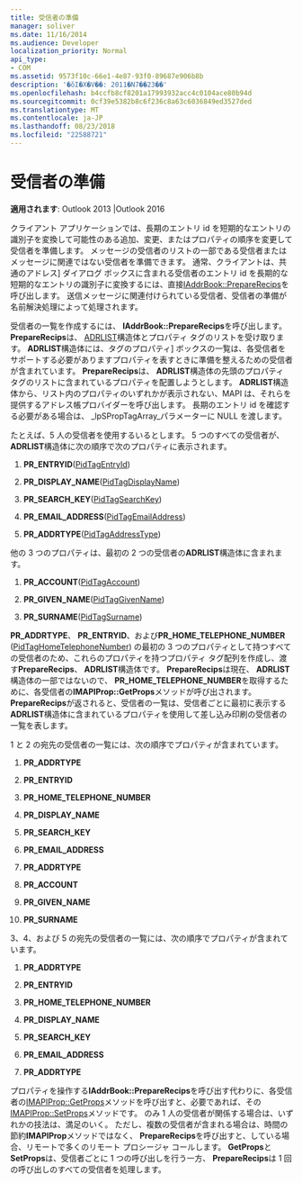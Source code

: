 ```yaml
---
title: 受信者の準備
manager: soliver
ms.date: 11/16/2014
ms.audience: Developer
localization_priority: Normal
api_type:
- COM
ms.assetid: 9573f10c-66e1-4e87-93f0-89687e906b8b
description: '�ŏI�X�V��: 2011�N7��23��'
ms.openlocfilehash: b4ccfb8cf8201a17993932acc4c0104ace80b94d
ms.sourcegitcommit: 0cf39e5382b8c6f236c8a63c6036849ed3527ded
ms.translationtype: MT
ms.contentlocale: ja-JP
ms.lasthandoff: 08/23/2018
ms.locfileid: "22588721"
---
```

# <a name="preparing-a-recipient"></a>受信者の準備

  
  
**適用されます**: Outlook 2013 |Outlook 2016 
  
クライアント アプリケーションでは、長期のエントリ id を短期的なエントリの識別子を変換して可能性のある追加、変更、またはプロパティの順序を変更して受信者を準備します。 メッセージの受信者のリストの一部である受信者またはメッセージに関連ではない受信者を準備できます。 通常、クライアントは、共通のアドレス] ダイアログ ボックスに含まれる受信者のエントリ id を長期的な短期的なエントリの識別子に変換するには、直接[IAddrBook::PrepareRecips](iaddrbook-preparerecips.md)を呼び出します。 送信メッセージに関連付けられている受信者、受信者の準備が名前解決処理によって処理されます。 
  
受信者の一覧を作成するには、 **IAddrBook::PrepareRecips**を呼び出します。 **PrepareRecips**は、 [ADRLIST](adrlist.md)構造体とプロパティ タグのリストを受け取ります。 **ADRLIST**構造体には、タグのプロパティ] ボックスの一覧は、各受信者をサポートする必要がありますプロパティを表すときに準備を整えるための受信者が含まれています。 **PrepareRecips**は、 **ADRLIST**構造体の先頭のプロパティ タグのリストに含まれているプロパティを配置しようとします。 **ADRLIST**構造体から、リスト内のプロパティのいずれかが表示されない、MAPI は、それらを提供するアドレス帳プロバイダーを呼び出します。 長期のエントリ id を確認する必要がある場合は、 _lpSPropTagArray_パラメーターに NULL を渡します。 
  
たとえば、5 人の受信者を使用するいるとします。 5 つのすべての受信者が、 **ADRLIST**構造体に次の順序で次のプロパティに表示されます。 
  
1. **PR_ENTRYID**([PidTagEntryId](pidtagentryid-canonical-property.md))
    
2. **PR_DISPLAY_NAME**([PidTagDisplayName](pidtagdisplayname-canonical-property.md))
    
3. **PR_SEARCH_KEY**([PidTagSearchKey](pidtagsearchkey-canonical-property.md))
    
4. **PR_EMAIL_ADDRESS**([PidTagEmailAddress](pidtagemailaddress-canonical-property.md))
    
5. **PR_ADDRTYPE**([PidTagAddressType](pidtagaddresstype-canonical-property.md))
    
他の 3 つのプロパティは、最初の 2 つの受信者の**ADRLIST**構造体に含まれます。 
  
1. **PR_ACCOUNT**([PidTagAccount](pidtagaccount-canonical-property.md))
    
2. **PR_GIVEN_NAME**([PidTagGivenName](pidtaggivenname-canonical-property.md))
    
3. **PR_SURNAME**([PidTagSurname](pidtagsurname-canonical-property.md))
    
**PR_ADDRTYPE**、 **PR_ENTRYID**、および**PR_HOME_TELEPHONE_NUMBER** ([PidTagHomeTelephoneNumber](pidtaghometelephonenumber-canonical-property.md)) の最初の 3 つのプロパティとして持つすべての受信者のため、これらのプロパティを持つプロパティ タグ配列を作成し、渡す**PrepareRecips**、 **ADRLIST**構造体です。 **PrepareRecips**は現在、 **ADRLIST**構造体の一部ではないので、 **PR_HOME_TELEPHONE_NUMBER**を取得するために、各受信者の**IMAPIProp::GetProps**メソッドが呼び出されます。 **PrepareRecips**が返されると、受信者の一覧は、受信者ごとに最初に表示する**ADRLIST**構造体に含まれているプロパティを使用して差し込み印刷の受信者の一覧を表します。 
  
1 と 2 の宛先の受信者の一覧には、次の順序でプロパティが含まれています。
  
1. **PR_ADDRTYPE**
    
2. **PR_ENTRYID**
    
3. **PR_HOME_TELEPHONE_NUMBER**
    
4. **PR_DISPLAY_NAME**
    
5. **PR_SEARCH_KEY**
    
6. **PR_EMAIL_ADDRESS**
    
7. **PR_ADDRTYPE**
    
8. **PR_ACCOUNT**
    
9. **PR_GIVEN_NAME**
    
10. **PR_SURNAME**
    
3、4、および 5 の宛先の受信者の一覧には、次の順序でプロパティが含まれています。
  
1. **PR_ADDRTYPE**
    
2. **PR_ENTRYID**
    
3. **PR_HOME_TELEPHONE_NUMBER**
    
4. **PR_DISPLAY_NAME**
    
5. **PR_SEARCH_KEY**
    
6. **PR_EMAIL_ADDRESS**
    
7. **PR_ADDRTYPE**
    
プロパティを操作する**IAddrBook::PrepareRecips**を呼び出す代わりに、各受信者の[IMAPIProp::GetProps](imapiprop-getprops.md)メソッドを呼び出すと、必要であれば、その[IMAPIProp::SetProps](imapiprop-setprops.md)メソッドです。 のみ 1 人の受信者が関係する場合は、いずれかの技法は、満足のいく。 ただし、複数の受信者が含まれる場合は、時間の節約**IMAPIProp**メソッドではなく、 **PrepareRecips**を呼び出すと、している場合、リモートで多くのリモート プロシージャ コールします。 **GetProps**と**SetProps**は、受信者ごとに 1 つの呼び出しを行う一方、 **PrepareRecips**は 1 回の呼び出しのすべての受信者を処理します。 
  

